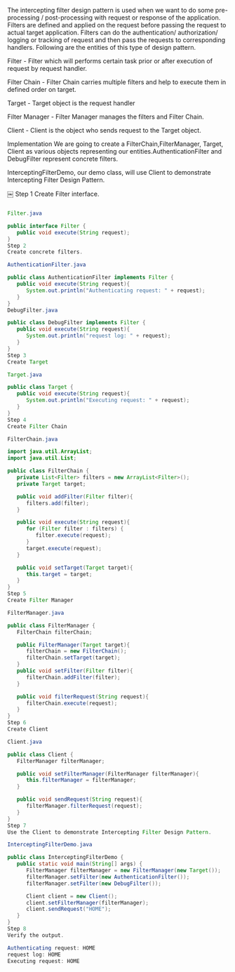 The intercepting filter design pattern is used when we want to do some pre-processing / post-processing with request or response of the application. Filters are defined and applied on the request before passing the request to actual target application. Filters can do the authentication/ authorization/ logging or tracking of request and then pass the requests to corresponding handlers. Following are the entities of this type of design pattern.

Filter - Filter which will performs certain task prior or after execution of request by request handler.

Filter Chain - Filter Chain carries multiple filters and help to execute them in defined order on target.

Target - Target object is the request handler

Filter Manager - Filter Manager manages the filters and Filter Chain.

Client - Client is the object who sends request to the Target object.

Implementation
We are going to create a FilterChain,FilterManager, Target, Client as various objects representing our entities.AuthenticationFilter and DebugFilter represent concrete filters.

InterceptingFilterDemo, our demo class, will use Client to demonstrate Intercepting Filter Design Pattern.

￼
Step 1
Create Filter interface.
```java 

Filter.java

public interface Filter {
   public void execute(String request);
}
Step 2
Create concrete filters.

AuthenticationFilter.java

public class AuthenticationFilter implements Filter {
   public void execute(String request){
      System.out.println("Authenticating request: " + request);
   }
}
DebugFilter.java

public class DebugFilter implements Filter {
   public void execute(String request){
      System.out.println("request log: " + request);
   }
}
Step 3
Create Target

Target.java

public class Target {
   public void execute(String request){
      System.out.println("Executing request: " + request);
   }
}
Step 4
Create Filter Chain

FilterChain.java

import java.util.ArrayList;
import java.util.List;

public class FilterChain {
   private List<Filter> filters = new ArrayList<Filter>();
   private Target target;

   public void addFilter(Filter filter){
      filters.add(filter);
   }

   public void execute(String request){
      for (Filter filter : filters) {
         filter.execute(request);
      }
      target.execute(request);
   }

   public void setTarget(Target target){
      this.target = target;
   }
}
Step 5
Create Filter Manager

FilterManager.java

public class FilterManager {
   FilterChain filterChain;

   public FilterManager(Target target){
      filterChain = new FilterChain();
      filterChain.setTarget(target);
   }
   public void setFilter(Filter filter){
      filterChain.addFilter(filter);
   }

   public void filterRequest(String request){
      filterChain.execute(request);
   }
}
Step 6
Create Client

Client.java

public class Client {
   FilterManager filterManager;

   public void setFilterManager(FilterManager filterManager){
      this.filterManager = filterManager;
   }

   public void sendRequest(String request){
      filterManager.filterRequest(request);
   }
}
Step 7
Use the Client to demonstrate Intercepting Filter Design Pattern.

InterceptingFilterDemo.java

public class InterceptingFilterDemo {
   public static void main(String[] args) {
      FilterManager filterManager = new FilterManager(new Target());
      filterManager.setFilter(new AuthenticationFilter());
      filterManager.setFilter(new DebugFilter());

      Client client = new Client();
      client.setFilterManager(filterManager);
      client.sendRequest("HOME");
   }
}
Step 8
Verify the output.

Authenticating request: HOME
request log: HOME
Executing request: HOME